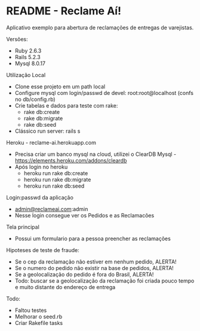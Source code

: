 # README - Reclame Aí!
 
Aplicativo exemplo para abertura de reclamações de entregas de varejistas.

Versões:

* Ruby 2.6.3
* Rails 5.2.3
* Mysql 8.0.17

Utilização Local
* Clone esse projeto em um path local
* Configure mysql com login/passwd de devel: root:root@localhost (confs no db/config.rb)
* Crie tabelas e dados para teste com rake:
  - rake db:create
  - rake db:migrate
  - rake db:seed
* Clássico run server:  rails s 

Heroku - reclame-ai.herokuapp.com
* Precisa criar um banco mysql na cloud, utilizei o ClearDB Mysql - https://elements.heroku.com/addons/cleardb
* Após login no heroku
  - heroku run rake db:create
  - heroku run rake db:migrate
  - heroku run rake db:seed

Login:passwd da aplicação
   - admin@reclameai.com:admin
   - Nesse login consegue ver os Pedidos e as Reclamacões

Tela principal 
 - Possui um formulario para a pessoa preencher as reclamações
 
Hipoteses de teste de fraude:
  - Se o cep da reclamação não estiver em nenhum pedido, ALERTA!
  - Se o numero do pedido não existir na base de pedidos, ALERTA!
  - Se a geolocalização do pedido é fora do Brasil, ALERTA!
  - Todo: buscar se a geolocalização da reclamação foi criada pouco tempo e muito distante do endereço de entrega

Todo: 
  * Faltou testes
  * Melhorar o seed.rb
  * Criar Rakefile tasks

